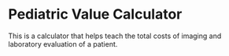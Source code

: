 # Pediatric Value Calculator

This is a calculator that helps teach the total costs of imaging and laboratory evaluation of a patient.
